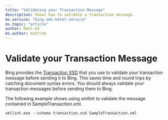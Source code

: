 ```yaml
---
title: "Validating your Transaction Message"
description: Shows how to validate a transaction message.
ms.service: "bing-ads-hotel-service"
ms.topic: "article"
author: Matt-UX
ms.author: mattrob
---
```


# Validate your Transaction Message

Bing provides the [Transaction XSD](https://bhacstatic.blob.core.windows.net/schemas/transaction.xsd) that you use to validate your transaction message before sending it to Bing. This saves time and round trips by catching document syntax errors. You should always validate your transaction messages before sending them to Bing.

The following example shows using xmllint to validate the message contained in SampleTransaction.xml.

```
xmllint.exe --schema transaction.xsd SampleTransaction.xml
```
